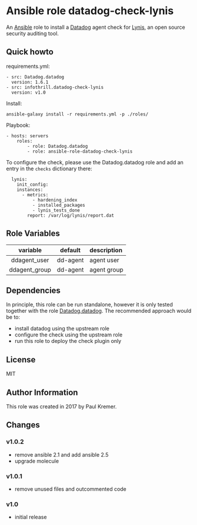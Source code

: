 # Ansible role datadog-check-lynis

An [Ansible](http://www.ansible.com) role to install a
[Datadog](https://www.datadoghq.com) agent check for
[Lynis](https://cisofy.com/lynis/), an open source security auditing tool.

## Quick howto

requirements.yml:

	- src: Datadog.datadog
	  version: 1.6.1
	- src: infothrill.datadog-check-lynis
	  version: v1.0

Install:

	ansible-galaxy install -r requirements.yml -p ./roles/

Playbook:

    - hosts: servers
        roles:
		    - role: Datadog.datadog
		    - role: ansible-role-datadog-check-lynis

To configure the check, please use the Datadog.datadog role and add an entry
in the `checks` dictionary there:

	  lynis:
	    init_config:
	    instances:
          - metrics:
		      - hardening_index
		      - installed_packages
		      - lynis_tests_done
		    report: /var/log/lynis/report.dat

## Role Variables

|       variable             | default  | description     |
|:--------------------------:|:--------:|:----------------|
| ddagent_user               | dd-agent | agent user      |
| ddagent_group              | dd-agent | agent group     |

## Dependencies

In principle, this role can be run standalone, however it is only tested together
with the role [Datadog.datadog](https://galaxy.ansible.com/Datadog/datadog/).
The recommended approach would be to:

* install datadog using the upstream role
* configure the check using the upstream role
* run this role to deploy the check plugin only

## License

MIT

## Author Information

This role was created in 2017 by Paul Kremer.


## Changes

### v1.0.2

* remove ansible 2.1 and add ansible 2.5
* upgrade molecule

### v1.0.1

* remove unused files and outcommented code

### v1.0

* initial release
